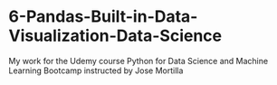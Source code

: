 # 6-Pandas-Built-in-Data-Visualization-Data-Science
My work for the Udemy course Python for Data Science and Machine Learning Bootcamp instructed by Jose Mortilla
